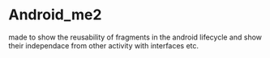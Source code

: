 # Android_me2
made to show the reusability of fragments in the android lifecycle and show their independace from other activity with interfaces etc.
